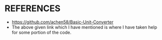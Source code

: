 # REFERENCES

* https://github.com/achen58/Basic-Unit-Converter
* The above given link which I have mentioned is where I have taken help for some portion of the code.
